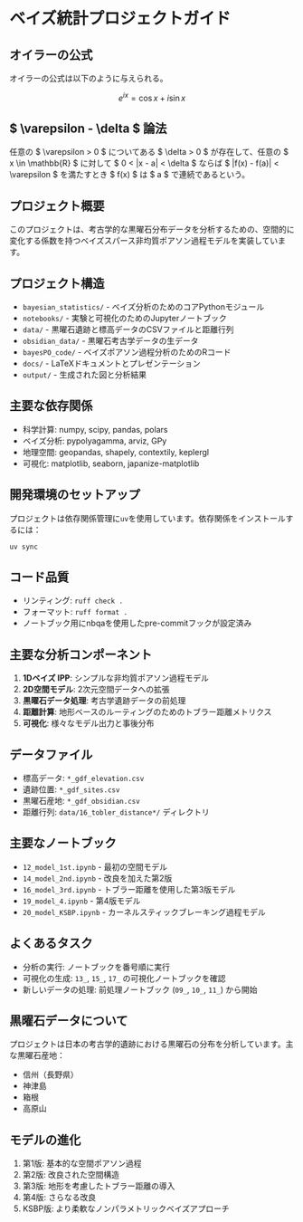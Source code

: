 <script type="text/javascript" async src="https://cdnjs.cloudflare.com/ajax/libs/mathjax/3.2.2/es5/tex-mml-chtml.min.js">
</script>
<script type="text/x-mathjax-config">
 MathJax.Hub.Config({
 tex2jax: {
 inlineMath: [['$', '$'] ],
 displayMath: [ ['$$','$$'], ["\\[","\\]"] ]
 }
 });
</script>


# ベイズ統計プロジェクトガイド

## オイラーの公式
オイラーの公式は以下のように与えられる。

$$ e^{i x} = \cos{x} + i \sin{x} $$

##  $ \varepsilon - \delta $ 論法
任意の $ \varepsilon > 0 $ についてある $ \delta > 0 $ が存在して、任意の $ x \in \mathbb{R} $ に対して $ 0 < |x - a| < \delta $ ならば $ |f(x) - f(a)| < \varepsilon $ を満たすとき $ f(x) $ は $ a $ で連続であるという。


## プロジェクト概要
このプロジェクトは、考古学的な黒曜石分布データを分析するための、空間的に変化する係数を持つベイズスパース非均質ポアソン過程モデルを実装しています。

## プロジェクト構造
- `bayesian_statistics/` - ベイズ分析のためのコアPythonモジュール
- `notebooks/` - 実験と可視化のためのJupyterノートブック
- `data/` - 黒曜石遺跡と標高データのCSVファイルと距離行列
- `obsidian_data/` - 黒曜石考古学データの生データ
- `bayesPO_code/` - ベイズポアソン過程分析のためのRコード
- `docs/` - LaTeXドキュメントとプレゼンテーション
- `output/` - 生成された図と分析結果

## 主要な依存関係
- 科学計算: numpy, scipy, pandas, polars
- ベイズ分析: pypolyagamma, arviz, GPy
- 地理空間: geopandas, shapely, contextily, keplergl
- 可視化: matplotlib, seaborn, japanize-matplotlib

## 開発環境のセットアップ
プロジェクトは依存関係管理に`uv`を使用しています。依存関係をインストールするには：
```bash
uv sync
```

## コード品質
- リンティング: `ruff check .`
- フォーマット: `ruff format .`
- ノートブック用にnbqaを使用したpre-commitフックが設定済み

## 主要な分析コンポーネント
1. **1Dベイズ IPP**: シンプルな非均質ポアソン過程モデル
2. **2D空間モデル**: 2次元空間データへの拡張
3. **黒曜石データ処理**: 考古学遺跡データの前処理
4. **距離計算**: 地形ベースのルーティングのためのトブラー距離メトリクス
5. **可視化**: 様々なモデル出力と事後分布

## データファイル
- 標高データ: `*_gdf_elevation.csv`
- 遺跡位置: `*_gdf_sites.csv`
- 黒曜石産地: `*_gdf_obsidian.csv`
- 距離行列: `data/16_tobler_distance*/` ディレクトリ

## 主要なノートブック
- `12_model_1st.ipynb` - 最初の空間モデル
- `14_model_2nd.ipynb` - 改良を加えた第2版
- `16_model_3rd.ipynb` - トブラー距離を使用した第3版モデル
- `19_model_4.ipynb` - 第4版モデル
- `20_model_KSBP.ipynb` - カーネルスティックブレーキング過程モデル

## よくあるタスク
- 分析の実行: ノートブックを番号順に実行
- 可視化の生成: `13_`, `15_`, `17_` の可視化ノートブックを確認
- 新しいデータの処理: 前処理ノートブック (`09_`, `10_`, `11_`) から開始

## 黒曜石データについて
プロジェクトは日本の考古学的遺跡における黒曜石の分布を分析しています。主な黒曜石産地：
- 信州（長野県）
- 神津島
- 箱根
- 高原山

## モデルの進化
1. 第1版: 基本的な空間ポアソン過程
2. 第2版: 改良された空間構造
3. 第3版: 地形を考慮したトブラー距離の導入
4. 第4版: さらなる改良
5. KSBP版: より柔軟なノンパラメトリックベイズアプローチ
